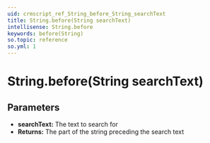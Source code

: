 ```yaml
---
uid: crmscript_ref_String_before_String_searchText
title: String.before(String searchText)
intellisense: String.before
keywords: before(String)
so.topic: reference
so.yml: 1
---
```


# String.before(String searchText)

## Parameters

* **searchText:** The text to search for
* **Returns:** The part of the string preceding the search text
